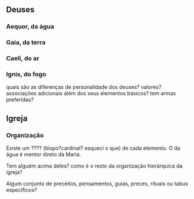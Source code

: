 ## Deuses
### Aequor, da água
### Gaia, da terra
### Caeli, do ar
### Ignis, do fogo

quais são as diferenças de personalidade dos deuses? valores? associações adicionais além dos seus elementos básicos? tem armas preferidas?

## Igreja
### Organização
Existe um ???? (bispo?cardinal? esqueci o que) de cada elemento. O da água é mentor direto da Maria.

Tem alguém acima deles? como é o resto da organização hierárquica da igreja?

Algum conjunto de preceitos, pensamentos, guias, preces, rituais ou tabus específicos?
